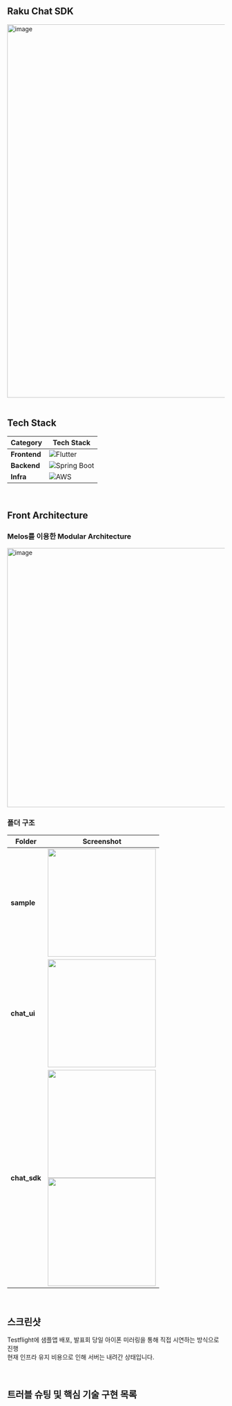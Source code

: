 ## Raku Chat SDK

<img width="864" alt="image" src="https://github.com/user-attachments/assets/7a03cd2d-44ac-43f0-96a3-1e1a61820052" />

<br/>
<br/>

##  Tech Stack

| Category   | Tech Stack |
|------------|------------------------------------------------------------------|
| **Frontend**  | ![Flutter](https://img.shields.io/badge/Flutter-02569B?style=flat&logo=flutter&logoColor=white) |
| **Backend**   | ![Spring Boot](https://img.shields.io/badge/Spring%20Boot-6DB33F?style=flat&logo=spring-boot&logoColor=white) |
| **Infra**     | ![AWS](https://img.shields.io/badge/AWS-232F3E?style=flat&logo=amazon-aws&logoColor=white) |

<br/>


## Front Architecture


### Melos를 이용한 Modular Architecture

<img width="600" alt="image" src="https://github.com/user-attachments/assets/e1194131-bb07-4250-8f85-eb1e127bc597" />




<br/>



### 폴더 구조 


| Folder  | Screenshot |
|--------|------------|
| **sample**  | <img src="https://github.com/user-attachments/assets/160474ef-2b80-4671-9ea0-51fd74344e00" width="250"/> |
| **chat_ui**  | <img src="https://github.com/user-attachments/assets/38e7c0f5-74e9-4134-b78e-cb112178f9e2" width="250"/> |
| **chat_sdk**  | <img src="https://github.com/user-attachments/assets/3e2ee8d8-b729-4fa9-b7be-941874290f88" width="250"/> <br> <img src="https://github.com/user-attachments/assets/1082160f-a597-4ef1-920f-59a66b9b4cb7" width="250"/> |


<br/>

## 스크린샷

Testflight에 샘플앱 배포, 발표회 당일 아이폰 미러링을 통해 직접 시연하는 방식으로 진행 <br/>
현재 인프라 유지 비용으로 인해 서버는 내려간 상태입니다.



<br/>

## 트러블 슈팅 및 핵심 기술 구현 목록
